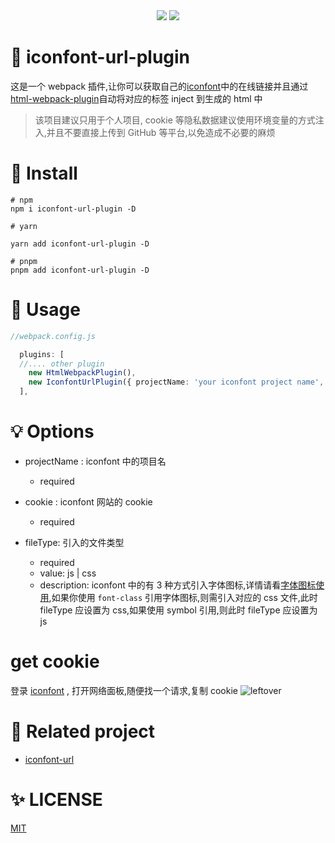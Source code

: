 <div align="center">
<img src='https://img.shields.io/github/actions/workflow/status/left0ver/iconfont-url-plugin/ci.yml?branch=main'/>
<img src='https://img.shields.io/npm/v/iconfont-url-plugin'/>
</div>

# :tada: iconfont-url-plugin

这是一个 webpack 插件,让你可以获取自己的[iconfont](https://wwww.iconfont.cn/)中的在线链接并且通过[html-webpack-plugin](https://github.com/jantimon/html-webpack-plugin)自动将对应的标签 inject 到生成的 html 中

> 该项目建议只用于个人项目, cookie 等隐私数据建议使用环境变量的方式注入,并且不要直接上传到 GitHub 等平台,以免造成不必要的麻烦

# :key: Install

```shell
# npm
npm i iconfont-url-plugin -D

# yarn

yarn add iconfont-url-plugin -D

# pnpm
pnpm add iconfont-url-plugin -D

```

# :rainbow: Usage

```typescript
//webpack.config.js

  plugins: [
  //.... other plugin
    new HtmlWebpackPlugin(),
    new IconfontUrlPlugin({ projectName: 'your iconfont project name', cookie: 'your cookie',fileType:"js" }),
  ],

```

# :bulb: Options

- projectName : iconfont 中的项目名

  - required

- cookie : iconfont 网站的 cookie
  - required
- fileType: 引入的文件类型
  - required
  - value: js | css
  - description: iconfont 中的有 3 种方式引入字体图标,详情请看[字体图标使用](https://www.iconfont.cn/help/detail?spm=a313x.7781069.1998910419.d8cf4382a&helptype=code),如果你使用 `font-class` 引用字体图标,则需引入对应的 css 文件,此时 fileType 应设置为 css,如果使用 symbol 引用,则此时 fileType 应设置为 js

# get cookie

登录 [iconfont](https://www.iconfont.cn/) , 打开网络面板,随便找一个请求,复制 cookie
![leftover](https://leftover-md.oss-cn-guangzhou.aliyuncs.com/img-md/20230109165530-2023-01-09.png)


# :necktie: Related project

- [iconfont-url](https://github.com/left0ver/iconfont-url)
# :sparkles: LICENSE

[MIT](./LICENSE)
